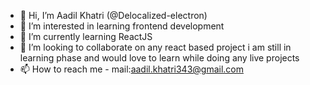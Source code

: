- 👋 Hi, I’m Aadil Khatri (@Delocalized-electron)
- 👀 I’m interested in learning frontend development
- 🌱 I’m currently learning ReactJS
- 💞️ I’m looking to collaborate on any react based project i am still in learning phase and would love to learn while doing any live projects
- 📫 How to reach me - mail:aadil.khatri343@gmail.com

<!---
Delocalized-electron/Delocalized-electron is a ✨ special ✨ repository because its `README.md` (this file) appears on your GitHub profile.
You can click the Preview link to take a look at your changes.
--->
